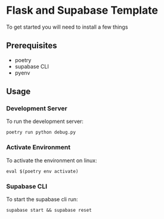 # Flask and Supabase Template

To get started you will need to install a few things

## Prerequisites

- poetry
- supabase CLI
- pyenv

## Usage

### Development Server

To run the development server:

```
poetry run python debug.py
```

### Activate Environment

To activate the environment on linux:

```
eval $(poetry env activate)
```

### Supabase CLI

To start the supabase cli run:

```
supabase start && supabase reset
```
